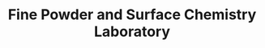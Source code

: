 ---
title: "Fine Powder and Surface Chemistry Laboratory"
draft: false

# page title background image
bg_image: "images/banner/bg1.jpg"

# meta description ~100 letters in Japanese
description : "None"

# Research image
image: "images/labs/flask.jpg"

# interest

# taxonomy
la_categories: "Interfacial Chemistry" # 分子化学 | 物質化学 | 反応化学
keywords: ["None", "None", "None"]

# faculties; label: true name and title
faculties:
- id: kubozono
  name: Prof. Yoshihiro Kubozono
- id: goto
  name: Assoc. Prof. Hidenori Goto
- id: eguchi
  name: Lec. Ritsuko Eguchi


# contact info
contact:
- icon: ti-email
  link: mailto:kubozono@okayama-u.ac.jp
  name: kubozono@okayama-u.ac.jp


- name : "Fine Powder and Surface Chemistry Laboratory"
  icon : "ti-world" # icon pack : https://themify.me/themify-icons
  link : "http://interfa.rlss.okayama-u.ac.jp/"

- name : "3-1-1 Tsushima-Naka, Kita Ward, Okayama City, Okayama 700-8530"
  icon : "ti-location-pin" # icon pack : https://themify.me/themify-icons
  link : "#"

# type
type: "laboratory"
---